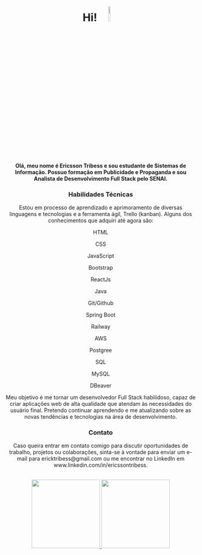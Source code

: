<h1 align="center"> Hi! <img src = "https://camo.githubusercontent.com/e70b10f73398e67204a3802914e44ba74ca3022e054b6574c676073fecd1e923/68747470733a2f2f632e74656e6f722e636f6d2f7475766b3471554163615541414141692f626162792d796f64612d737461722d776172732e676966" width= 10% > </h1>

<h4 align="center"> Olá, meu nome é Ericsson Tribess e sou estudante de Sistemas de Informação. Possuo formação em Publicidade e Propaganda e sou Analista de Desenvolvimento Full Stack pelo SENAI. </h4>

<h3 align="center"> Habilidades Técnicas </h3>
<p align="center">Estou em processo de aprendizado e aprimoramento de diversas linguagens e tecnologias e a ferramenta ágil, Trello  (kanban). Alguns dos conhecimentos que adquiri até agora são:</p>

<p align="center">HTML </p>
<p align="center">CSS</p>
<p align="center">JavaScript</p>
<p align="center">Bootstrap</p>
<p align="center">ReactJs</p>
<p align="center">Java</p>
<p align="center">Git/Github</p>
<p align="center">Spring Boot</p>
<p align="center">Railway</p>
<p align="center">AWS</p>
<p align="center">Postgree</p>
<p align="center">SQL</p>
<p align="center">MySQL</p>
<p align="center">DBeaver</p>

<p align="center">Meu objetivo é me tornar um desenvolvedor Full Stack habilidoso, capaz de criar aplicações web de alta qualidade que atendam às necessidades do usuário final. Pretendo continuar aprendendo e me atualizando sobre as novas tendências e tecnologias na área de desenvolvimento.</p>

 <h3 align="center"> Contato </h3>
<p align="center">Caso queira entrar em contato comigo para discutir oportunidades de trabalho, projetos ou colaborações, sinta-se à vontade para enviar um e-mail para ericktribess@gmail.com ou me encontrar no LinkedIn em www.linkedin.com/in/ericssontribess. </p>

## 

<div align="center">
  <a href="https://github.com/ericssont">
  <img height="180em" src="https://github-readme-stats.vercel.app/api?username=ericssont&show_icons=true&theme=merko&include_all_commits=true&count_private=true"/>
  <img height="180em" src="https://github-readme-stats.vercel.app/api/top-langs/?username=ericssont&layout=compact&langs_count=7&theme=merko"/>
</div>
 
 
 
 

